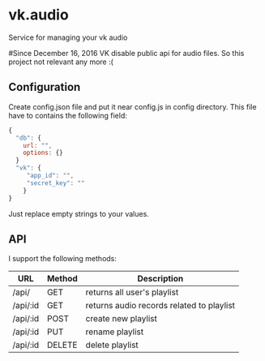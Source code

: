 # vk.audio
Service for managing your vk audio

#Since December 16, 2016 VK disable public api for audio files. So this project not relevant any more :(

## Configuration
Create config.json file and put it near config.js in config directory. This file have to contains the following field:
```javascript
{
  "db": {
    url: "",
    options: {}
  }
  "vk": {
	 "app_id": "",
	 "secret_key": ""
	}
}
```
Just replace empty strings to your values.

## API
I support the following methods:

URL|Method|Description
---|------|-----------
/api/|GET|returns all user's playlist
/api/:id|GET| returns audio records related to playlist
/api/:id|POST|create new playlist
/api/:id|PUT|rename playlist
/api/:id|DELETE|delete playlist
